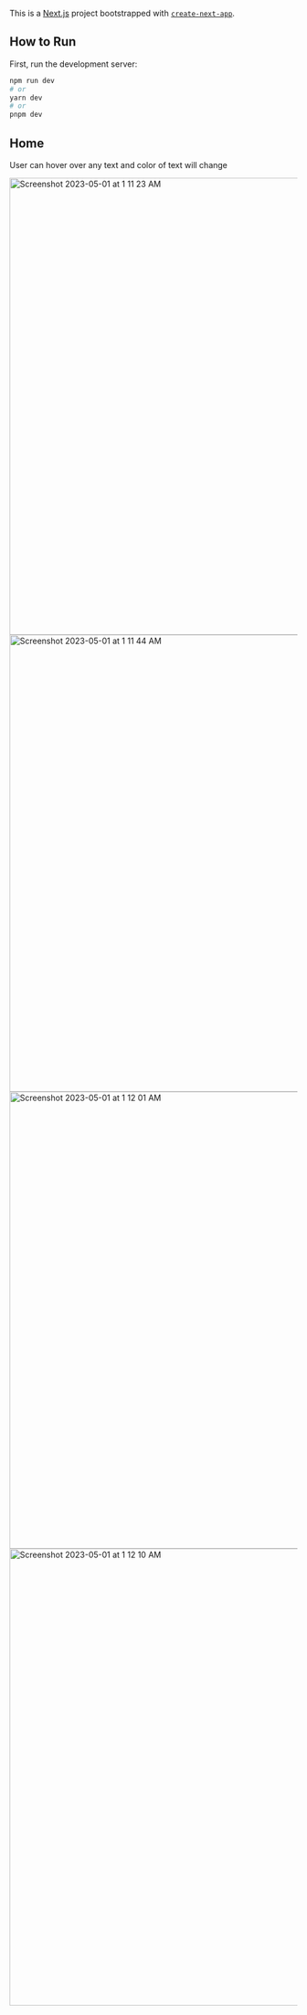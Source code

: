 This is a [Next.js](https://nextjs.org/) project bootstrapped with [`create-next-app`](https://github.com/vercel/next.js/tree/canary/packages/create-next-app).

## How to Run 

First, run the development server:

```bash
npm run dev
# or
yarn dev
# or
pnpm dev
```
## Home

User can hover over any text and color of text will change 

<img width="800" alt="Screenshot 2023-05-01 at 1 11 23 AM" src="https://user-images.githubusercontent.com/75393933/235409869-5de3153a-4c66-4605-bd75-1a408e88f50f.png">
<img width="800" alt="Screenshot 2023-05-01 at 1 11 44 AM" src="https://user-images.githubusercontent.com/75393933/235409867-2ef466b5-743d-4b67-9cde-7d7fbc2602fc.png">
<img width="800" alt="Screenshot 2023-05-01 at 1 12 01 AM" src="https://user-images.githubusercontent.com/75393933/235409866-1b4ea995-3c43-4a00-80c2-aa4dd27e8b73.png">
<img width="800" alt="Screenshot 2023-05-01 at 1 12 10 AM" src="https://user-images.githubusercontent.com/75393933/235409861-0041240e-4d15-46b2-846d-7580d7a4ca47.png">

